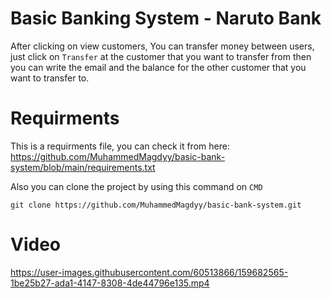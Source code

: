 # Basic Banking System - Naruto Bank

After clicking on view customers, You can transfer money between users, just click on `Transfer` at the customer that you want to transfer from then you can write the email and the balance for the other customer that you want to transfer to.

# Requirments
This is a requirments file, you can check it from here:
https://github.com/MuhammedMagdyy/basic-bank-system/blob/main/requirements.txt

Also you can clone the project by using this command on `CMD`
```
git clone https://github.com/MuhammedMagdyy/basic-bank-system.git
```

# Video
https://user-images.githubusercontent.com/60513866/159682565-1be25b27-ada1-4147-8308-4de44796e135.mp4
